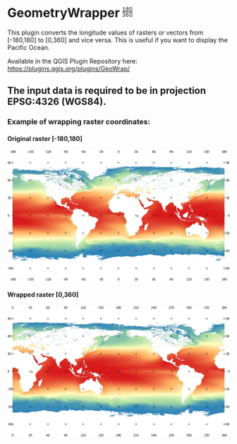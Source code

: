 # GeometryWrapper  ![Plugin Icon](https://raw.githubusercontent.com/MACBIO/GeoWrap/master/icon.png)

This plugin converts the longitude values of rasters or vectors from [-180,180] to [0,360] and vice versa. This is useful if you want to display the Pacific Ocean.

Available in the QGIS Plugin Repository here:
https://plugins.qgis.org/plugins/GeoWrap/

## The input data is required to be in projection EPSG:4326 (WGS84).

### Example of wrapping raster coordinates:

#### Original raster [-180,180]

![Original Raster [-180,180]](https://raw.githubusercontent.com/MACBIO/GeoWrap/master/180.jpeg)

#### Wrapped raster [0,360]

![Wrapped Raster [-180,180]](https://raw.githubusercontent.com/MACBIO/GeoWrap/master/360.jpeg)
